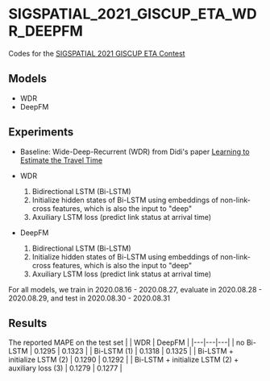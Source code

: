 # SIGSPATIAL_2021_GISCUP_ETA_WDR_DEEPFM
Codes for the [SIGSPATIAL 2021 GISCUP ETA Contest](https://www.biendata.xyz/competition/didi-eta/)

## Models
- WDR
- DeepFM

## Experiments
- Baseline: Wide-Deep-Recurrent (WDR) from Didi's paper [Learning to Estimate the Travel Time](https://dl.acm.org/doi/abs/10.1145/3219819.3219900)

- WDR
  1. Bidirectional LSTM (Bi-LSTM)
  2. Initialize hidden states of Bi-LSTM using embeddings of non-link-cross features, which is also the input to "deep"
  3. Axuiliary LSTM loss (predict link status at arrival time)

- DeepFM
  1. Bidirectional LSTM (Bi-LSTM)
  2. Initialize hidden states of Bi-LSTM using embeddings of non-link-cross features, which is also the input to "deep"
  3. Axuiliary LSTM loss (predict link status at arrival time)

For all models, we train in 2020.08.16 - 2020.08.27, evaluate in 2020.08.28 - 2020.08.29, and test in 2020.08.30 - 2020.08.31

## Results
The reported MAPE on the test set
|    | WDR | DeepFM |
|---|---|---|
| no Bi-LSTM | 0.1295  | 0.1323 |
| Bi-LSTM (1) | 0.1318  | 0.1325 |
| Bi-LSTM + initialize LSTM (2)  | 0.1290  | 0.1292 |
| Bi-LSTM + initialize LSTM (2) + auxiliary loss (3)  | 0.1279  | 0.1277 |




